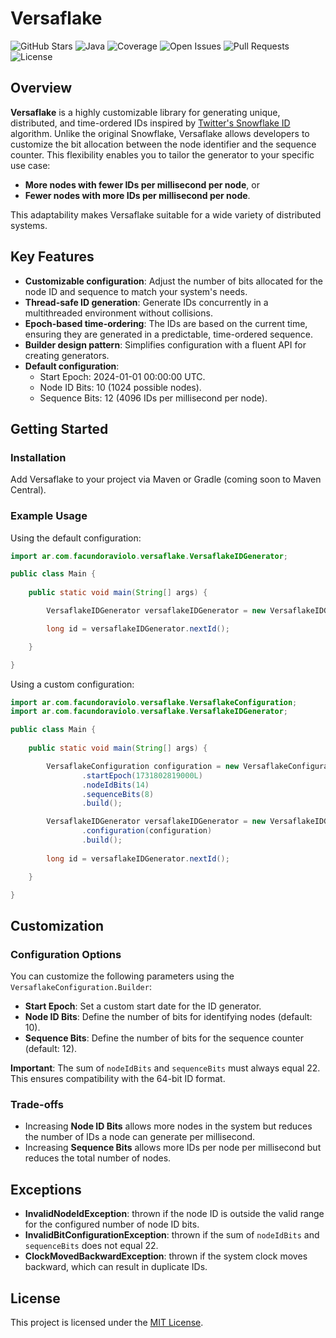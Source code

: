 # Versaflake
![GitHub Stars](https://img.shields.io/github/stars/facundoraviolo/versaflake)
![Java](https://img.shields.io/badge/Java-8%2B-brightgreen)
![Coverage](https://img.shields.io/codecov/c/github/facundoraviolo/versaflake)
![Open Issues](https://img.shields.io/github/issues/facundoraviolo/versaflake)
![Pull Requests](https://img.shields.io/github/issues-pr/facundoraviolo/versaflake)
![License](https://img.shields.io/github/license/facundoraviolo/versaflake?label=License&logo=open-source-initiative)

## Overview

**Versaflake** is a highly customizable library for generating unique, distributed, and time-ordered IDs inspired by [Twitter's Snowflake ID](https://en.wikipedia.org/wiki/Snowflake_ID) algorithm. Unlike the original Snowflake, Versaflake allows developers to customize the bit allocation between the node identifier and the sequence counter. This flexibility enables you to tailor the generator to your specific use case:

- **More nodes with fewer IDs per millisecond per node**, or
- **Fewer nodes with more IDs per millisecond per node**.

This adaptability makes Versaflake suitable for a wide variety of distributed systems.

## Key Features

- **Customizable configuration**: Adjust the number of bits allocated for the node ID and sequence to match your system's needs.
- **Thread-safe ID generation**: Generate IDs concurrently in a multithreaded environment without collisions.
- **Epoch-based time-ordering**: The IDs are based on the current time, ensuring they are generated in a predictable, time-ordered sequence.
- **Builder design pattern**: Simplifies configuration with a fluent API for creating generators.
- **Default configuration**:
  - Start Epoch: 2024-01-01 00:00:00 UTC.
  - Node ID Bits: 10 (1024 possible nodes).
  - Sequence Bits: 12 (4096 IDs per millisecond per node).

## Getting Started

### Installation

Add Versaflake to your project via Maven or Gradle (coming soon to Maven Central).

### Example Usage

Using the default configuration:

```java
import ar.com.facundoraviolo.versaflake.VersaflakeIDGenerator;  

public class Main {
    
    public static void main(String[] args) {

        VersaflakeIDGenerator versaflakeIDGenerator = new VersaflakeIDGenerator.Builder(1).build();

        long id = versaflakeIDGenerator.nextId();

    }

}
```

Using a custom configuration:

```java
import ar.com.facundoraviolo.versaflake.VersaflakeConfiguration;
import ar.com.facundoraviolo.versaflake.VersaflakeIDGenerator;  

public class Main {
    
    public static void main(String[] args) {

        VersaflakeConfiguration configuration = new VersaflakeConfiguration.Builder()
                .startEpoch(1731802819000L)
                .nodeIdBits(14)
                .sequenceBits(8)
                .build();

        VersaflakeIDGenerator versaflakeIDGenerator = new VersaflakeIDGenerator.Builder(15)
                .configuration(configuration)
                .build();
        
        long id = versaflakeIDGenerator.nextId();

    }

}
```

## Customization

### Configuration Options

You can customize the following parameters using the `VersaflakeConfiguration.Builder`:

- **Start Epoch**: Set a custom start date for the ID generator.
- **Node ID Bits**: Define the number of bits for identifying nodes (default: 10).
- **Sequence Bits**: Define the number of bits for the sequence counter (default: 12).

**Important**: The sum of `nodeIdBits` and `sequenceBits` must always equal 22. This ensures compatibility with the 64-bit ID format.

### Trade-offs

- Increasing **Node ID Bits** allows more nodes in the system but reduces the number of IDs a node can generate per millisecond.
- Increasing **Sequence Bits** allows more IDs per node per millisecond but reduces the total number of nodes.

## Exceptions

- **InvalidNodeIdException**: thrown if the node ID is outside the valid range for the configured number of node ID bits.
- **InvalidBitConfigurationException**: thrown if the sum of `nodeIdBits` and `sequenceBits` does not equal 22.
- **ClockMovedBackwardException**: thrown if the system clock moves backward, which can result in duplicate IDs.

## License

This project is licensed under the [MIT License](LICENSE).